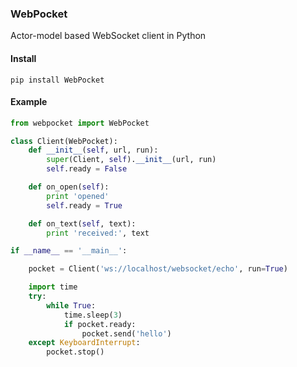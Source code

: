 
### WebPocket

Actor-model based WebSocket client in Python

#### Install

```
pip install WebPocket
```

#### Example

```python
from webpocket import WebPocket

class Client(WebPocket):
	def __init__(self, url, run):
		super(Client, self).__init__(url, run)
		self.ready = False

	def on_open(self):
		print 'opened'
		self.ready = True

	def on_text(self, text):
		print 'received:', text

if __name__ == '__main__':

	pocket = Client('ws://localhost/websocket/echo', run=True)

	import time
	try:
		while True:
			time.sleep(3)
			if pocket.ready:
				pocket.send('hello')
	except KeyboardInterrupt:
		pocket.stop()
```
